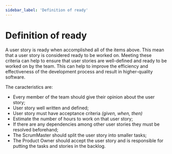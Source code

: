 ```yaml
---
sidebar_label: 'Definition of ready'
---
```


# Definition of ready

A user story is ready when accomplished all of the items above. This mean that a user story is considered ready to be worked on. 
Meeting these criteria can help to ensure that user stories are well-defined and ready to be worked on by the team. This can help to improve the efficiency and effectiveness of the development process and result in higher-quality software. 

The caracteristics are:

- Every member of the team should give their opinion about the user story;
- User story well written and defined;
- User story must have acceptance criteria *(given, when, then)*
- Estimate the number of hours to work on that user story;
- If there are any dependencies among other user stories they must be resolved beforehand;
- The ScrumMaster should split the user story into smaller tasks;
- The Product Owner should accept the user story and is responsible for putting the tasks and stories in the backlog.